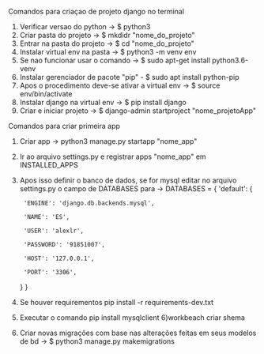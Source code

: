 Comandos para criaçao de projeto django no terminal
1) Verificar versao do python -> $ python3
2) Criar pasta do projeto -> $ mkdidr "nome_do_projeto"
3) Entrar na pasta do projeto -> $ cd "nome_do_projeto"
4) Instalar virtual env na pasta -> $ python3 -m venv env
5) Se nao funcionar usar o comando -> $ sudo apt-get install python3.6-venv
6) Instalar gerenciador de pacote "pip" - $ sudo apt install python-pip
7) Apos o procedimento deve-se ativar a virtual env -> $ source env/bin/activate
8) Instalar django na virtual env -> $ pip install django
10) Criar e iniciar projeto -> $ django-admin startproject "nome_projetoApp"


Comandos para criar primeira app
1) Criar app -> python3 manage.py startapp "nome_app"
2) Ir ao arquivo settings.py e registrar apps "nome_app" em INSTALLED_APPS
3) Apos isso definir o banco de dados, se for mysql editar no arquivo settings.py o campo de DATABASES para -> 
DATABASES = {
    'default': {
    
        'ENGINE': 'django.db.backends.mysql',
        
        'NAME': 'ES',
       
        'USER': 'alexlr',
        
        'PASSWORD': '91851007',
        
        'HOST': '127.0.0.1',
        
        'PORT': '3306',
    }
}
4) Se houver requirementos pip install -r requirements-dev.txt
5) Executar o comando pip install mysqlclient
6)workbeach criar shema
6) Criar novas migrações com base nas alterações feitas em seus modelos de bd -> $ python3 manage.py makemigrations

